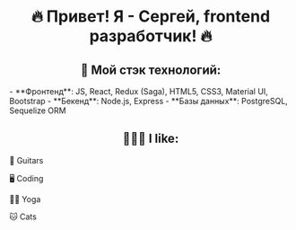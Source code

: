 <h1 align="center"> 🔥 Привет! Я - Сергей, frontend разработчик! 🔥</h1>

<h2 align="center"> 🔧 Мой стэк технологий: </h2>
- **Фронтенд**: JS, React, Redux (Saga), HTML5, CSS3, Material UI, Bootstrap
- **Бекенд**: Node.js, Express
- **Базы данных**: PostgreSQL, Sequelize ORM


<h2 align="center">👨🏻‍💻 I like: </h2>
<p align="center">
 <p>🎸 Guitars</p>
 <p>🖥️ Coding</p>
 <p>🧘‍♂️ Yoga</p>
 <p>🐱 Cats</p>
</p>
